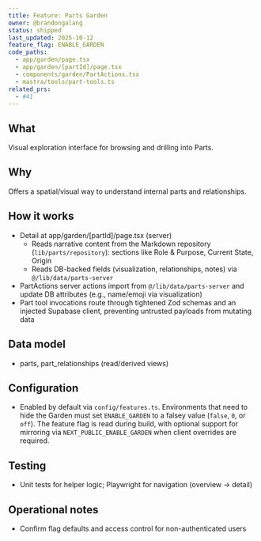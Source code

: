 ```yaml
---
title: Feature: Parts Garden
owner: @brandongalang
status: shipped
last_updated: 2025-10-12
feature_flag: ENABLE_GARDEN
code_paths:
  - app/garden/page.tsx
  - app/garden/[partId]/page.tsx
  - components/garden/PartActions.tsx
  - mastra/tools/part-tools.ts
related_prs:
  - #41
---
```


## What
Visual exploration interface for browsing and drilling into Parts.

## Why
Offers a spatial/visual way to understand internal parts and relationships.

## How it works
- Detail at app/garden/[partId]/page.tsx (server)
  - Reads narrative content from the Markdown repository (`lib/parts/repository`): sections like Role & Purpose, Current State, Origin
  - Reads DB-backed fields (visualization, relationships, notes) via `@/lib/data/parts-server`
- PartActions server actions import from `@/lib/data/parts-server` and update DB attributes (e.g., name/emoji via visualization)
- Part tool invocations route through tightened Zod schemas and an injected Supabase client, preventing untrusted payloads from mutating data

## Data model
- parts, part_relationships (read/derived views)

## Configuration
- Enabled by default via `config/features.ts`. Environments that need to hide the Garden must set `ENABLE_GARDEN` to a falsey value (`false`, `0`, or `off`). The feature flag is read during build, with optional support for mirroring via `NEXT_PUBLIC_ENABLE_GARDEN` when client overrides are required.

## Testing
- Unit tests for helper logic; Playwright for navigation (overview → detail)

## Operational notes
- Confirm flag defaults and access control for non-authenticated users
